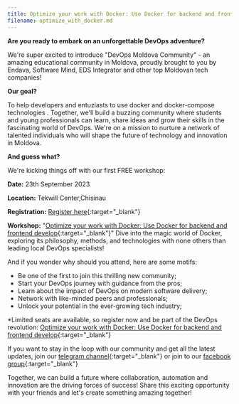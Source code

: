 ```yaml
---
title: Optimize your work with Docker: Use Docker for backend and frontend develop
filename: optimize_with_docker.md
--- 
```


**Are you ready to embark on an unforgettable DevOps adventure?**

We're super excited to introduce "DevOps Moldova Community" - an amazing educational community in Moldova, proudly brought to you by Endava, Software Mind, EDS Integrator and other top Moldovan tech companies!

**Our goal?**

To help developers and entuziasts to use docker and docker-compose technologies .
Together, we'll build a buzzing community where students and young professionals can learn, share ideas and grow their skills in the fascinating world of DevOps. We're on a mission to nurture a network of talented individuals who will shape the future of technology and innovation in Moldova.

**And guess what?**

We're kicking things off with our first FREE workshop:

**Date:** 23th September 2023

**Location:** Tekwill Center,Chisinau

**Registration:** [Register here](https://tekwill.typeform.com/to/RAx4ZWYP){:target="_blank"}

**Workshop:** "[Optimize your work with Docker: Use Docker for backend and frontend develop](https://tekwill.md/course/navigating-devops-for-beginners/){:target="_blank"}" Dive into the magic world of Docker, exploring its philosophy, methods, and technologies with none others than leading local DevOps specialists!

And if you wonder why should you attend, here are some motifs:

- Be one of the first to join this thrilling new community;
- Start your DevOps journey with guidance from the pros;
- Learn about the impact of DevOps on modern software delivery;
- Network with like-minded peers and professionals;
- Unlock your potential in the ever-growing tech industry;

*Limited seats are available, so register now and be part of the DevOps revolution: [Optimize your work with Docker: Use Docker for backend and frontend develop](https://tekwill.md/course/navigating-devops-for-beginners/){:target="_blank"}

If you want to stay in the loop with our community and get all the latest updates, join our [telegram channel](https://t.me/+tqp4aRgys_NjMWEy){:target="_blank"} or join to our [facebook group](https://www.facebook.com/groups/devops.md){:target="_blank"}

Together, we can build a future where collaboration, automation and innovation are the driving forces of success! Share this exciting opportunity with your friends and let's create something amazing together!
